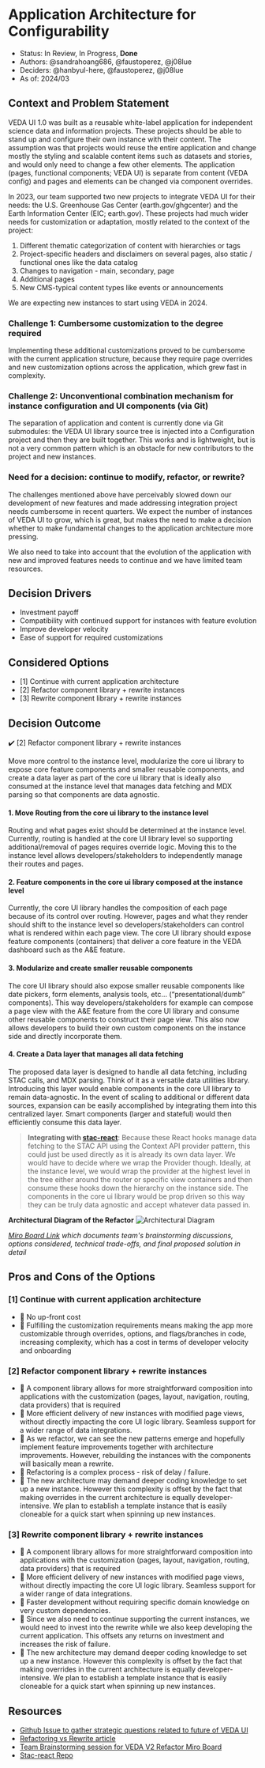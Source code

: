 # Application Architecture for Configurability

* Status: In Review, In Progress, **Done**
* Authors: @sandrahoang686, @faustoperez, @j08lue
* Deciders: @hanbyul-here, @faustoperez, @j08lue
* As of: 2024/03

## Context and Problem Statement

VEDA UI 1.0 was built as a reusable white-label application for independent science data and information projects. These projects should be able to stand up and configure their own instance with their content. The assumption was that projects would reuse the entire application and change mostly the styling and scalable content items such as datasets and stories, and would only need to change a few other elements. The application (pages, functional components; VEDA UI) is separate from content (VEDA config) and pages and elements can be changed via component overrides.

In 2023, our team supported two new projects to integrate VEDA UI for their needs: the U.S. Greenhouse Gas Center (earth.gov/ghgcenter) and the Earth Information Center (EIC; earth.gov). These projects had much wider needs for customization or adaptation, mostly related to the context of the project:
1. Different thematic categorization of content with hierarchies or tags
2. Project-specific headers and disclaimers on several pages, also static / functional ones like the data catalog
3. Changes to navigation - main, secondary, page
4. Additional pages
5. New CMS-typical content types like events or announcements

We are expecting new instances to start using VEDA in 2024.

### Challenge 1: Cumbersome customization to the degree required
Implementing these additional customizations proved to be cumbersome with the current application structure, because they require page overrides and new customization options across the application, which grew fast in complexity.

### Challenge 2: Unconventional combination mechanism for instance configuration and UI components (via Git)
The separation of application and content is currently done via Git submodules: the VEDA UI library source tree is injected into a Configuration project and then they are built together. This works and is lightweight, but is not a very common pattern which is an obstacle for new contributors to the project and new instances. 

### Need for a decision: continue to modify, refactor, or rewrite?
The challenges mentioned above have perceivably slowed down our development of new features and made addressing integration project needs cumbersome in recent quarters. We expect the number of instances of VEDA UI to grow, which is great, but makes the need to make a decision whether to make fundamental changes to the application architecture more pressing.

We also need to take into account that the evolution of the application with new and improved features needs to continue and we have limited team resources.


## Decision Drivers

- Investment payoff
- Compatibility with continued support for instances with feature evolution
- Improve developer velocity
- Ease of support for required customizations


## Considered Options

- [1] Continue with current application architecture
- [2] Refactor component library + rewrite instances
- [3] Rewrite component library + rewrite instances


## Decision Outcome

✔️ [2] Refactor component library + rewrite instances

Move more control to the instance level, modularize the core ui library to expose core feature components and smaller reusable components, and create a data layer as part of the core ui library that is ideally also consumed at the instance level that manages data fetching and MDX parsing so that components are data agnostic.

#### 1. Move Routing from the core ui library to the instance level
Routing and what pages exist should be determined at the instance level. Currently, routing is handled at the core UI library level so supporting additional/removal of pages requires override logic. Moving this to the instance level allows developers/stakeholders to independently manage their routes and pages.

#### 2. Feature components in the core ui library composed at the instance level
Currently, the core UI library handles the composition of each page because of its control over routing. However, pages and what they render should shift to the instance level so developers/stakeholders can control what is rendered within each page view. The core UI library should expose feature components (containers) that deliver a core feature in the VEDA dashboard such as the A&E feature. 

#### 3. Modularize and create smaller reusable components
The core UI library should also expose smaller reusable components like date pickers, form elements, analysis tools, etc… (“presentational/dumb” components). This way developers/stakeholders for example can compose a page view with the A&E feature from the core UI library and consume other reusable components to construct their page view. This also now allows developers to build their own custom components on the instance side and directly incorporate them. 

#### 4. Create a Data layer that manages all data fetching
The proposed data layer is designed to handle all data fetching, including STAC calls, and MDX parsing. Think of it as a versatile data utilities library. Introducing this layer would enable components in the core UI library to remain data-agnostic. In the event of scaling to additional or different data sources, expansion can be easily accomplished by integrating them into this centralized layer. Smart components (larger and stateful) would then efficiently consume this data layer.
> **Integrating with [stac-react](https://github.com/developmentseed/stac-react/tree/main)**: Because these React hooks manage data fetching to the STAC API using the Context API provider pattern, this could just be used directly as it is already its own data layer. We would have to decide where we wrap the Provider though. Ideally, at the instance level, we would wrap the provider at the highest level in the tree either around the router or specific view containers and then consume these hooks down the hierarchy on the instance side. The components in the core ui library would be prop driven so this way they can be truly data agnostic and accept whatever data passed in.

**Architectural Diagram of the Refactor**
![Architectural Diagram](./diagrams/veda-v2-refactor-adr-dataprovider-diagram.png)

*[Miro Board Link](https://miro.com/app/board/uXjVN6lkBnc=/?share_link_id=85040810316) which documents team's brainstorming discussions, options considered, technical trade-offs, and final proposed solution in detail*


## Pros and Cons of the Options

### [1] Continue with current application architecture
- 💚 No up-front cost
- 🚩 Fulfilling the customization requirements means making the app more customizable through overrides, options, and flags/branches in code, increasing complexity, which has a cost in terms of developer velocity and onboarding


### [2] Refactor component library + rewrite instances
- 💚 A component library allows for more straightforward composition into applications with the customization (pages, layout, navigation, routing, data providers) that is required
- 💚 More efficient delivery of new instances with modified page views, without directly impacting the core UI logic library. Seamless support for a wider range of data integrations.
- 💚 As we refactor, we can see the new patterns emerge and hopefully implement feature improvements together with architecture improvements. However, rebuilding the instances with the components will basically mean a rewrite.
- 🚩 Refactoring is a complex process - risk of delay / failure.
- 🚩 The new architecture may demand deeper coding knowledge to set up a new instance. However this complexity is offset by the fact that making overrides in the current architecture is equally developer-intensive. We plan to establish a template instance that is easily cloneable for a quick start when spinning up new instances.


### [3] Rewrite component library + rewrite instances
- 💚 A component library allows for more straightforward composition into applications with the customization (pages, layout, navigation, routing, data providers) that is required
- 💚 More efficient delivery of new instances with modified page views, without directly impacting the core UI logic library. Seamless support for a wider range of data integrations. 
- 💚 Faster development without requiring specific domain knowledge on very custom dependencies.
- 🚩 Since we also need to continue supporting the current instances, we would need to invest into the rewrite while we also keep developing the current application. This offsets any returns on investment and increases the risk of failure.
- 🚩 The new architecture may demand deeper coding knowledge to set up a new instance. However this complexity is offset by the fact that making overrides in the current architecture is equally developer-intensive. We plan to establish a template instance that is easily cloneable for a quick start when spinning up new instances.


## Resources
* [Github Issue to gather strategic questions related to future of VEDA UI](https://github.com/NASA-IMPACT/veda-ui/issues/766)
*  [Refactoring vs Rewrite article](https://methodpoet.com/refactoring-vs-rewrite/)
* [Team Brainstorming session for VEDA V2 Refactor Miro Board](https://miro.com/app/board/uXjVN6lkBnc=/?share_link_id=238172590342)
* [Stac-react Repo](https://github.com/developmentseed/stac-react)
